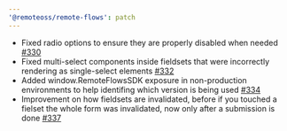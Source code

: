 ```yaml
---
'@remoteoss/remote-flows': patch
---
```


- Fixed radio options to ensure they are properly disabled when needed [#330](https://github.com/remoteoss/remote-flows/pull/330)
- Fixed multi-select components inside fieldsets that were incorrectly rendering as single-select elements [#332](https://github.com/remoteoss/remote-flows/pull/332)
- Added window.RemoteFlowsSDK exposure in non-production environments to help identifing which version is being used [#334](https://github.com/remoteoss/remote-flows/pull/334)
- Improvement on how fieldsets are invalidated, before if you touched a fielset the whole form was invalidated, now only after a submission is done [#337](https://github.com/remoteoss/remote-flows/pull/337)

